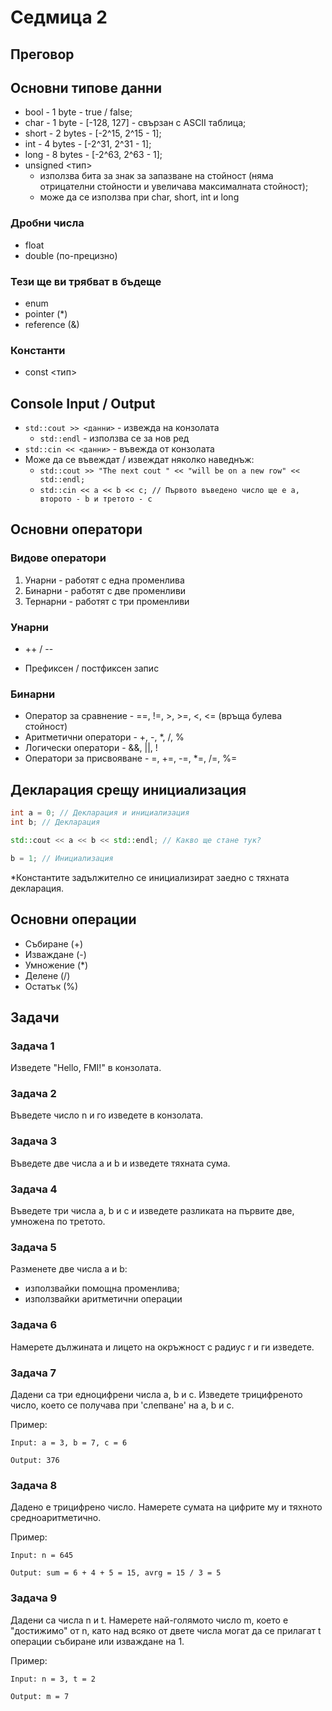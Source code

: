 # Седмица 2

## Преговор

## Основни типове данни

- bool - 1 byte - true / false;
- char - 1 byte - [-128, 127] - свързан с ASCII таблица;
- short - 2 bytes - [-2^15, 2^15 - 1];
- int - 4 bytes - [-2^31, 2^31 - 1];
- long - 8 bytes - [-2^63, 2^63 - 1];
- unsigned <тип>
  - използва бита за знак за запазване на стойност (няма отрицателни стойности и увеличава максималната стойност);
  - може да се използва при char, short, int и long

### Дробни числа

- float
- double (по-прецизно)

### Тези ще ви трябват в бъдеще

- enum
- pointer (*)
- reference (&)

### Константи

- const <тип>

## Console Input / Output

- ```std::cout >> <данни>``` - извежда на конзолата
  - ```std::endl``` - използва се за нов ред
- ```std::cin << <данни>``` - въвежда от конзолата
- Може да се въвеждат / извеждат няколко наведнъж:
  - ```std::cout >> "The next cout " << "will be on a new row" << std::endl;```
  - ```std::cin << a << b << c; // Първото въведено число ще е a, второто - b и третото - c```

## Основни оператори

### Видове оператори

1. Унарни - работят с една променлива
2. Бинарни - работят с две променливи
3. Тернарни - работят с три променливи

### Унарни

- ++ / --

- Префиксен / постфиксен запис

### Бинарни

- Оператор за сравнение - ==, !=, >, >=, <, <= (връща булева стойност)
- Аритметични оператори - +, -, *, /, %
- Логически оператори - &&, ||, !
- Оператори за присвояване - =, +=, -=, *=, /=, %=

## Декларация срещу инициализация

```c++
int a = 0; // Декларация и инициализация
int b; // Декларация

std::cout << a << b << std::endl; // Какво ще стане тук? 

b = 1; // Инициализация 
```

*Константите задължително се инициализират заедно с тяхната декларация.

## Основни операции

- Събиране (+)
- Изваждане (-)
- Умножение (*)
- Делене (/)
- Остатък (%)

## Задачи

### Задача 1

Изведете "Hello, FMI!" в конзолата.

### Задача 2

Въведете число n и го изведете в конзолата.

### Задача 3

Въведете две числа a и b и изведете тяхната сума.

### Задача 4

Въведете три числа a, b и c и изведете разликата на първите две, умножена по третото.

### Задача 5

Разменете две числа a и b:

- използвайки помощна променлива;
- използвайки аритметични операции

### Задача 6

Намерете дължината и лицето на окръжност с радиус r и ги изведете.

### Задача 7

Дадени са три едноцифрени числа a, b и c. Изведете трицифреното число, което се получава при 'слепване' на a, b и c.

Пример:

```text
Input: a = 3, b = 7, c = 6

Output: 376
```

### Задача 8

Дадено е трицифрено число. Намерете сумата на цифрите му и тяхното средноаритметично.

Пример:

```text
Input: n = 645

Output: sum = 6 + 4 + 5 = 15, avrg = 15 / 3 = 5
```

### Задача 9

Дадени са числа n и t. Намерете най-голямото число m, което е "достижимо" от n, като над всяко от двете числа могат да се прилагат t операции събиране или изваждане на 1.

Пример:

```text
Input: n = 3, t = 2

Output: m = 7
```
